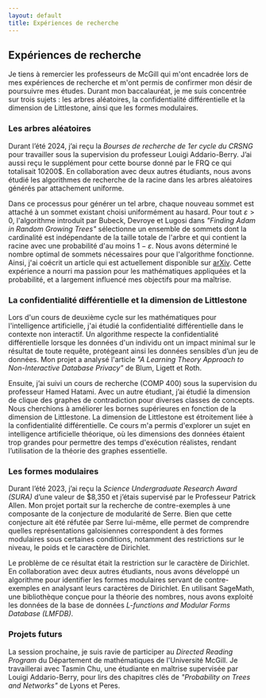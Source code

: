 ```yaml
---
layout: default
title: Expériences de recherche
---
```

## Expériences de recherche  

Je tiens à remercier les professeurs de McGill qui m'ont encadrée lors de mes expériences de recherche et m'ont permis de confirmer mon désir de poursuivre mes études. Durant mon baccalauréat, je me suis concentrée sur trois sujets : les arbres aléatoires, la confidentialité différentielle et la dimension de Littlestone, ainsi que les formes modulaires.  

### Les arbres aléatoires  

Durant l’été 2024, j’ai reçu la *Bourses de recherche de 1er cycle du CRSNG* pour travailler sous la supervision du professeur Louigi Addario-Berry. J’ai aussi reçu le supplément pour cette bourse donné par le FRQ ce qui totalisait 10200$. En collaboration avec deux autres étudiants, nous avons étudié les algorithmes de recherche de la racine dans les arbres aléatoires générés par attachement uniforme.  

Dans ce processus pour générer un tel arbre, chaque nouveau sommet est attaché à un sommet existant choisi uniformément au hasard. Pour tout $\varepsilon > 0$, l'algorithme introduit par Bubeck, Devroye et Lugosi dans *"Finding Adam in Random Growing Trees"* sélectionne un ensemble de sommets dont la cardinalité est indépendante de la taille totale de l'arbre et qui contient la racine avec une probabilité d'au moins $1 − \varepsilon$. Nous avons déterminé le nombre optimal de sommets nécessaires pour que l'algorithme fonctionne. Ainsi, j'ai coécrit un article qui est actuellement disponible sur [arXiv](https://arxiv.org/abs/2411.18614). Cette expérience a nourri ma passion pour les mathématiques appliquées et la probabilité, et a largement influencé mes objectifs pour ma maîtrise.  

### La confidentialité différentielle et la dimension de Littlestone  

Lors d'un cours de deuxième cycle sur les mathématiques pour l'intelligence artificielle, j'ai étudié la confidentialité différentielle dans le contexte non interactif. Un algorithme respecte la confidentialité différentielle lorsque les données d'un individu ont un impact minimal sur le résultat de toute requête, protégeant ainsi les données sensibles d’un jeu de données. Mon projet a analysé l'article *"A Learning Theory Approach to Non-Interactive Database Privacy"* de Blum, Ligett et Roth.  

Ensuite, j’ai suivi un cours de recherche (COMP 400) sous la supervision du professeur Hamed Hatami. Avec un autre étudiant, j’ai étudié la dimension de clique des graphes de contradiction pour diverses classes de concepts. Nous cherchions à améliorer les bornes supérieures en fonction de la dimension de Littlestone. La dimension de Littlestone est étroitement liée à la confidentialité différentielle. Ce cours m'a permis d'explorer un sujet en intelligence artificielle théorique, où les dimensions des données étaient trop grandes pour permettre des temps d'exécution réalistes, rendant l’utilisation de la théorie des graphes essentielle.  

### Les formes modulaires  

Durant l’été 2023, j’ai reçu la *Science Undergraduate Research Award (SURA)* d’une valeur de $8,350 et j’étais supervisé par le Professeur Patrick Allen. Mon projet portait sur la recherche de contre-exemples à une composante de la conjecture de modularité de Serre. Bien que cette conjecture ait été réfutée par Serre lui-même, elle permet de comprendre quelles représentations galoisiennes correspondent à des formes modulaires sous certaines conditions, notamment des restrictions sur le niveau, le poids et le caractère de Dirichlet.

Le problème de ce résultat était la restriction sur le caractère de Dirichlet. En collaboration avec deux autres étudiants, nous avons développé un algorithme pour identifier les formes modulaires servant de contre-exemples en analysant leurs caractères de Dirichlet. En utilisant SageMath, une bibliothèque conçue pour la théorie des nombres, nous avons exploité les données de la base de données *L-functions and Modular Forms Database (LMFDB)*.


### Projets futurs

La session prochaine, je suis ravie de participer au *Directed Reading Program* du Département de mathématiques de l'Université McGill. Je travaillerai avec Tasmin Chu, une étudiante en maîtrise supervisée par Louigi Addario-Berry, pour lirs des chapitres clés de *"Probability on Trees and Networks"* de Lyons et Peres.

